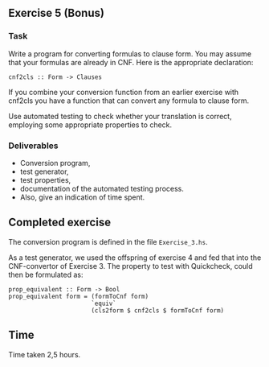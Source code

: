 ## Exercise 5 (Bonus) ##

### Task ###

Write a program for converting formulas to clause form. You may assume that your formulas are already in CNF. Here is the appropriate declaration:

```
cnf2cls :: Form -> Clauses
```

If you combine your conversion function from an earlier exercise with cnf2cls you have a function that can convert any formula to clause form.

Use automated testing to check whether your translation is correct, employing some appropriate properties to check.

### Deliverables ###
 
- Conversion program, 
- test generator, 
- test properties, 
- documentation of the automated testing process. 
- Also, give an indication of time spent.

## Completed exercise ##

The conversion program is defined in the file `Exercise_3.hs`.

As a test generator, we used the offspring of exercise 4 and fed that into the CNF-convertor of Exercise 3. The property to test with Quickcheck, could then be formulated as:

```
prop_equivalent :: Form -> Bool
prop_equivalent form = (formToCnf form)
                       `equiv`
                       (cls2form $ cnf2cls $ formToCnf form)
```

## Time ##

Time taken 2,5 hours.

